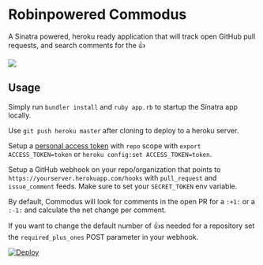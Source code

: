 # Robinpowered Commodus

A Sinatra powered, heroku ready application that will track open GitHub pull requests, and search comments for the :+1:

![](http://3.bp.blogspot.com/-CmAKAZkYCtQ/UFHmbs36DXI/AAAAAAAAC4M/QCtrQRcmoBk/s1600/thumbs-up-gladiator.gif)

## Usage

Simply run `bundler install` and `ruby app.rb` to startup the Sinatra app locally.

Use `git push heroku master` after cloning to deploy to a heroku server.

Setup a [personal access token](https://help.github.com/articles/creating-an-access-token-for-command-line-use/) with `repo` scope with `export ACCESS_TOKEN=token` or `heroku config:set ACCESS_TOKEN=token`.

Setup a GitHub webhook on your repo/organization that points to `https://yourserver.herokuapp.com/hooks` with `pull_request` and `issue_comment` feeds. Make sure to set your `SECRET_TOKEN` env variable.

By default, Commodus will look for comments in the open PR for a `:+1:` or a `:-1:` and calculate the net change per comment.

If you want to change the default number of :+1:s needed for a repository set the `required_plus_ones` POST parameter in your webhook.


[![Deploy](https://www.herokucdn.com/deploy/button.png)](https://heroku.com/deploy)